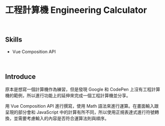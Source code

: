 # 工程計算機 Engineering Calculator

 <br />

## Skills

- Vue Composition API

<br />

## Introduce

原本是想寫一個計算機作為練習，但是發現 Google 和 CodePen 上沒有工程計算機的範例，所以進行功能上的延伸來完成一個工程計算機並分享。

用 Vue Composition API 進行撰寫，使用 Math 語法來進行運算。在畫面輸入跟呈現的部分會和 JavaScript 中的計算有所不同，所以使用正規表達式進行符號轉換，並需要考慮輸入的內容是否符合運算法則與順序。
